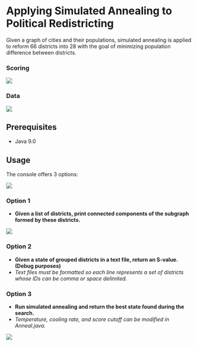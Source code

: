 # Applying Simulated Annealing to Political Redistricting

Given a graph of cities and their populations, simulated annealing is applied to reform 66 districts into 28 with the goal of minimizing population difference between districts.

### Scoring
![](../media/media/score.PNG?raw=true)

### Data
![](../media/media/data.PNG?raw=true)

## Prerequisites
* Java 9.0

## Usage
The console offers 3 options:

![](../media/media/console.PNG?raw=true)

### Option 1
* **Given a list of districts, print connected components of the subgraph formed by these districts.**

![](../media/media/1-2.PNG?raw=true)

### Option 2
* **Given a state of grouped districts in a text file, return an S-value. (Debug purposes)**
* *Text files must be formatted so each line represents a set of districts whose IDs can be comma or space delimited.*

### Option 3
* **Run simulated annealing and return the best state found during the search.**
* *Temperature, cooling rate, and score cutoff can be modified in Anneal.java.*

![](../media/media/3.PNG?raw=true)
